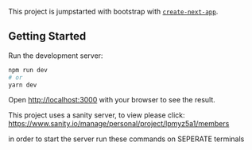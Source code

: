 This project is jumpstarted with bootstrap with [`create-next-app`](https://github.com/vercel/next.js/tree/canary/packages/create-next-app).

## Getting Started

Run the development server:

```bash
npm run dev
# or
yarn dev
```

Open [http://localhost:3000](http://localhost:3000) with your browser to see the result.

This project uses a sanity server, to view please click:
https://www.sanity.io/manage/personal/project/lpmyz5a1/members

in order to start the server run these commands on SEPERATE terminals
